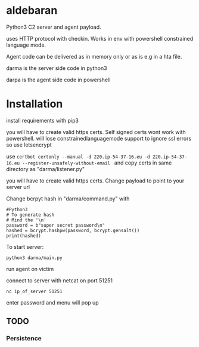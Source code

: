 # aldebaran

Python3 C2 server and agent payload.

uses HTTP protocol with checkin. Works in env with powershell constrained language mode.

Agent code can be delivered as in memory only or as is e.g in a hta file.

darma is the server side code in python3

darpa is the agent side code in powershell

# Installation

install requirements with pip3

you will have to create valid https certs.
Self signed certs wont work with powershell. will lose constrainedlanguagemode support to ignore ssl errors so use letsencrypt

use ```certbot certonly --manual -d 220.ip-54-37-16.eu -d 220.ip-54-37-16.eu --register-unsafely-without-email ```
and copy certs in same directory as "darma/listener.py"

you will have to create valid https certs.
Change payload to point to your server url


Change bcrpyt hash in "darma/command.py" with

```
#Python3
# To generate hash
# Mind the '\n'
password = b"super secret password\n"
hashed = bcrypt.hashpw(password, bcrypt.gensalt())
print(hashed)
```

To start server:

```
python3 darma/main.py
```

run agent on victim

connect to server with netcat on port 51251

```
nc ip_of_server 51251
```

enter password and menu will pop up


## TODO
### Persistence
